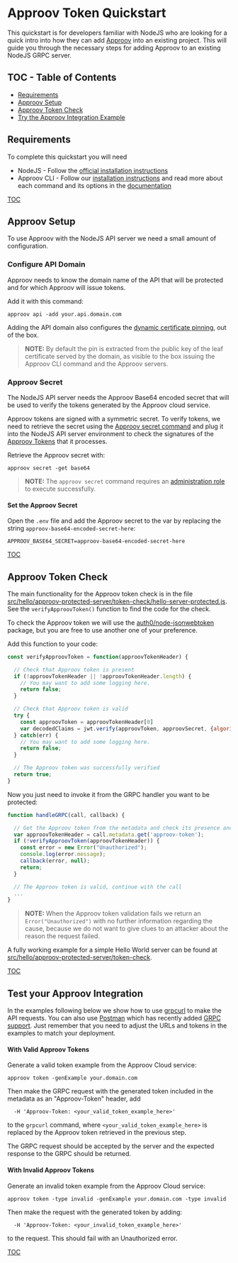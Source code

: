 # Approov Token Quickstart

This quickstart is for developers familiar with NodeJS who are looking for a quick intro into how they can add [Approov](https://approov.io) into an existing project. This will guide you through the necessary steps for adding Approov to an existing NodeJS GRPC server.

## TOC - Table of Contents

* [Requirements](#requirements)
* [Approov Setup](#approov-setup)
* [Approov Token Check](#approov-token-check)
* [Try the Approov Integration Example](#try-the-approov-integration-example)


## Requirements

To complete this quickstart you will need

* NodeJS - Follow the [official installation instructions](https://nodejs.org/en/download/)
* Approov CLI - Follow our [installation instructions](https://approov.io/docs/latest/approov-installation/#approov-tool) and read more about each command and its options in the [documentation](https://approov.io/docs/latest/approov-cli-tool-reference/)

[TOC](#toc---table-of-contents)


## Approov Setup

To use Approov with the NodeJS API server we need a small amount of configuration.

### Configure API Domain

Approov needs to know the domain name of the API that will be protected and for which Approov will issue tokens.

Add it with this command:

```text
approov api -add your.api.domain.com
```

Adding the API domain also configures the [dynamic certificate pinning](https://approov.io/docs/latest/approov-usage-documentation/#approov-dynamic-pinning), out of the box.

> **NOTE:** By default the pin is extracted from the public key of the leaf certificate served by the domain, as visible to the box issuing the Approov CLI command and the Approov servers.

### Approov Secret

The NodeJS API server needs the Approov Base64 encoded secret that will be used to verify the tokens generated by the Approov cloud service.

Approov tokens are signed with a symmetric secret. To verify tokens, we need to retrieve the secret using the [Approov secret command](https://approov.io/docs/latest/approov-cli-tool-reference/#secret-command) and plug it into the NodeJS API server environment to check the signatures of the [Approov Tokens](https://www.approov.io/docs/latest/approov-usage-documentation/#approov-tokens) that it processes.

Retrieve the Approov secret with:

```text
approov secret -get base64
```

> **NOTE:** The `approov secret` command requires an [administration role](https://approov.io/docs/latest/approov-usage-documentation/#account-access-roles) to execute successfully.

#### Set the Approov Secret

Open the `.env` file and add the Approov secret to the var by replacing the string  `approov-base64-encoded-secret-here`:

```text
APPROOV_BASE64_SECRET=approov-base64-encoded-secret-here
```

[TOC](#toc---table-of-contents)


## Approov Token Check

The main functionality for the Approov token check is in the file [src/hello/approov-protected-server/token-check/hello-server-protected.js](/src/hello/approov-protected-server/token-check/hello-server-protected.js). See the `verifyApproovToken()` function to find the code for the check.


To check the Approov token we will use the [auth0/node-jsonwebtoken](https://github.com/auth0/node-jsonwebtoken#readme) package, but you are free to use another one of your preference.

Add this function to your code:

```javascript
const verifyApproovToken = function(approovTokenHeader) {

  // Check that Approov token is present
  if (!approovTokenHeader || !approovTokenHeader.length) {
    // You may want to add some logging here.
    return false;
  }

  // Check that Approov token is valid
  try {
    const approovToken = approovTokenHeader[0]
    var decodedClaims = jwt.verify(approovToken, approovSecret, {algorithms: ["HS256"]});
  } catch(err) {
    // You may want to add some logging here.
    return false;
  }

  // The Approov token was successfully verified
  return true;
}
```

Now you just need to invoke it from the GRPC handler you want to be protected:

```javascript
function handleGRPC(call, callback) {

  // Get the Approov token from the metadata and check its presence and validity
  var approovTokenHeader = call.metadata.get('approov-token');
  if (!verifyApproovToken(approovTokenHeader)) {
    const error = new Error("Unauthorized");
    console.log(error.message);
    callback(error, null);
    return;
  }

  // The Approov token is valid, continue with the call
  ...
}
```

> **NOTE:** When the Approov token validation fails we return an `Error("Unauthorized")` with no further information regarding the cause, because we do not want to give clues to an attacker about the reason the request failed.

A fully working example for a simple Hello World server can be found at [src/hello/approov-protected-server/token-check](/src/hello/approov-protected-server/token-check).

[TOC](#toc---table-of-contents)


## Test your Approov Integration

In the examples following below we show how to use [grpcurl](https://github.com/fullstorydev/grpcurl) to make the API requests. You can also use [Postman](https://www.postman.com/) which has recently added [GRPC support](https://blog.postman.com/postman-now-supports-grpc/). Just remember that you need to adjust the URLs and tokens in the examples to match your deployment.

#### With Valid Approov Tokens

Generate a valid token example from the Approov Cloud service:

```text
approov token -genExample your.domain.com
```

Then make the GRPC request with the generated token included in the metadata as an "Approov-Token" header, add
```text
  -H 'Approov-Token: <your_valid_token_example_here>'
```
to the `grpcurl` command, where `<your_valid_token_example_here>` is replaced by the Approov token retrieved in the previous step.

The GRPC request should be accepted by the server and the expected response to the GRPC should be returned.

#### With Invalid Approov Tokens

Generate an invalid token example from the Approov Cloud service:

```text
approov token -type invalid -genExample your.domain.com -type invalid
```

Then make the request with the generated token by adding:

```text
  -H 'Approov-Token: <your_invalid_token_example_here>'
```

to the request. This should fail with an Unauthorized error.

[TOC](#toc---table-of-contents)
